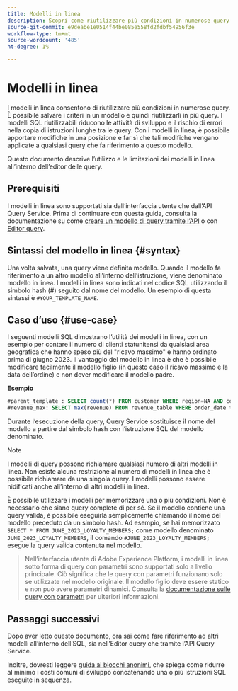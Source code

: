 ```yaml
---
title: Modelli in linea
description: Scopri come riutilizzare più condizioni in numerose query con modelli in linea.
source-git-commit: e9deabe1e0514f44be085e558fd2fdbf54956f3e
workflow-type: tm+mt
source-wordcount: '485'
ht-degree: 1%

---
```


# Modelli in linea

I modelli in linea consentono di riutilizzare più condizioni in numerose query. È possibile salvare i criteri in un modello e quindi riutilizzarli in più query. I modelli SQL riutilizzabili riducono le attività di sviluppo e il rischio di errori nella copia di istruzioni lunghe tra le query. Con i modelli in linea, è possibile apportare modifiche in una posizione e far sì che tali modifiche vengano applicate a qualsiasi query che fa riferimento a questo modello.

Questo documento descrive l’utilizzo e le limitazioni dei modelli in linea all’interno dell’editor delle query.

## Prerequisiti

I modelli in linea sono supportati sia dall’interfaccia utente che dall’API Query Service. Prima di continuare con questa guida, consulta la documentazione su come [creare un modello di query tramite l’API](../api/query-templates.md#create-a-query-template) o con [Editor query](../ui/user-guide.md#query-authoring).

## Sintassi del modello in linea {#syntax}

Una volta salvata, una query viene definita modello. Quando il modello fa riferimento a un altro modello all’interno dell’istruzione, viene denominato modello in linea. I modelli in linea sono indicati nel codice SQL utilizzando il simbolo hash (#) seguito dal nome del modello. Un esempio di questa sintassi è `#YOUR_TEMPLATE_NAME`.

## Caso d’uso {#use-case}

I seguenti modelli SQL dimostrano l’utilità dei modelli in linea, con un esempio per contare il numero di clienti statunitensi da qualsiasi area geografica che hanno speso più del &quot;ricavo massimo&quot; e hanno ordinato prima di giugno 2023. Il vantaggio del modello in linea è che è possibile modificare facilmente il modello figlio (in questo caso il ricavo massimo e la data dell’ordine) e non dover modificare il modello padre.

**Esempio**

```sql
#parent_template : SELECT count(*) FROM customer WHERE region=NA AND country=US AND revenue > #revenue_max
#revenue_max: SELECT max(revenue) FROM revenue_table WHERE order_date > '01-06-2023'
```

Durante l’esecuzione della query, Query Service sostituisce il nome del modello a partire dal simbolo hash con l’istruzione SQL del modello denominato.

>[!NOTE]
>
>I modelli di query possono richiamare qualsiasi numero di altri modelli in linea. Non esiste alcuna restrizione al numero di modelli in linea che è possibile richiamare da una singola query. I modelli possono essere nidificati anche all’interno di altri modelli in linea.

È possibile utilizzare i modelli per memorizzare una o più condizioni. Non è necessario che siano query complete di per sé. Se il modello contiene una query valida, è possibile eseguirla semplicemente chiamando il nome del modello preceduto da un simbolo hash. Ad esempio, se hai memorizzato `SELECT * FROM JUNE_2023_LOYALTY_MEMBERS;` come modello denominato `JUNE_2023_LOYALTY_MEMBERS`, il comando  `#JUNE_2023_LOYALTY_MEMBERS;` esegue la query valida contenuta nel modello.

>
>
>Nell’interfaccia utente di Adobe Experience Platform, i modelli in linea sotto forma di query con parametri sono supportati solo a livello principale. Ciò significa che le query con parametri funzionano solo se utilizzate nel modello originale. Il modello figlio deve essere statico e non può avere parametri dinamici. Consulta la [documentazione sulle query con parametri](../ui/parameterized-queries.md) per ulteriori informazioni.

## Passaggi successivi

Dopo aver letto questo documento, ora sai come fare riferimento ad altri modelli all’interno dell’SQL, sia nell’Editor query che tramite l’API Query Service.

Inoltre, dovresti leggere [guida ai blocchi anonimi](./anonymous-block.md), che spiega come ridurre al minimo i costi comuni di sviluppo concatenando una o più istruzioni SQL eseguite in sequenza.
